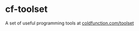 # cf-toolset
A set of useful programming tools at [coldfunction.com/toolset](coldfunction.com/toolset)
